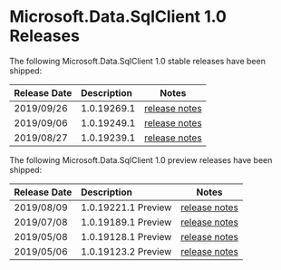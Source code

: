 # Microsoft.Data.SqlClient 1.0 Releases

The following Microsoft.Data.SqlClient 1.0 stable releases have been shipped:

| Release Date | Description | Notes |
| :-- | :-- | :--: |
| 2019/09/26 | 1.0.19269.1  | [release notes](1.0.19269.1.md) |
| 2019/09/06 | 1.0.19249.1  | [release notes](1.0.19249.1.md) |
| 2019/08/27 | 1.0.19239.1  | [release notes](1.0.19239.1.md) |

The following Microsoft.Data.SqlClient 1.0 preview releases have been shipped:

| Release Date | Description | Notes |
| :-- | :-- | :--: |
| 2019/08/09 | 1.0.19221.1 Preview | [release notes](1.0.19221.1-Preview.md) |
| 2019/07/08 | 1.0.19189.1 Preview | [release notes](1.0.19189.1-Preview.md) |
| 2019/05/08 | 1.0.19128.1 Preview | [release notes](1.0.19128.1-Preview.md) |
| 2019/05/06 | 1.0.19123.2 Preview | [release notes](1.0.19123.2-Preview.md) |
